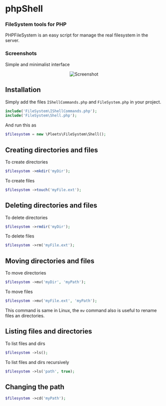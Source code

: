 # phpShell
### FileSystem tools for PHP

PHPFileSystem is an easy script for manage the real filesystem in the server.

### Screenshots

Simple and minimalist interface

<p align="center">
  <img src="http://pleets.org/public/img/php-filesystem-environment.png" alt="Screenshot"/>
</p>

Installation
------------

Simply add the files `IShellCommands.php` and `FileSystem.php` in your project.
```php
include('FileSystem\IShellCommands.php');
include('FileSystem\Shell.php');
```

And run this as
```php
$filesystem = new \Pleets\FileSystem\Shell();
```

Creating directories and files
------------------------------

To create directories
```php
$filesystem ->mkdir('myDir');
```

To create files
```php
$filesystem ->touch('myFile.ext');
```

Deleting directories and files
------------------------------

To delete directories
```php
$filesystem ->rmdir('myDir');
```

To delete files
```php
$filesystem ->rm('myFile.ext');
```

Moving directories and files
------------------------------

To move directories
```php
$filesystem ->mv('myDir', 'myPath');
```

To move files
```php
$filesystem ->mv('myFile.ext', 'myPath');
```

This command is same in Linux, the `mv` command also is useful to rename files an directories.

Listing files and directories
------------------------------

To list files and dirs
```php
$filesystem ->ls();
```

To list files and dirs recursively
```php
$filesystem ->ls('path', true);
```

Changing the path
-----------------
```php
$filesystem ->cd('myPath');
```
